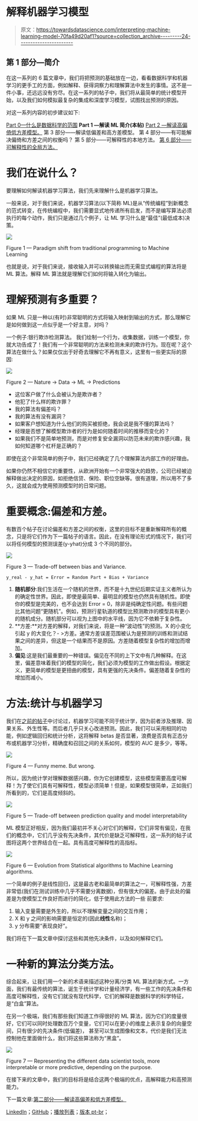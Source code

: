 # 解释机器学习模型

> 原文：<https://towardsdatascience.com/interpreting-machine-learning-model-70fa49d20af1?source=collection_archive---------24----------------------->

## 第 1 部分—简介

在这一系列的 6 篇文章中，我们将把预测的基础放在一边，看看数据科学和机器学习的更手工的方面，例如解释、获得洞察力和理解算法中发生的事情。这不是一件小事，还远远没有穷尽。在这一系列的帖子中，我们将从最简单的统计模型开始，以及我们如何模拟最复杂的集成和深度学习模型，试图找出预测的原因。

对这一系列内容的初步建议如下:

[Part 0—什么是数据科学的范围](https://medium.com/swlh/data-science-and-the-data-scientist-db200aac4ea0) **Part 1 —解读 ML 简介(本帖)** [Part 2 —解读高偏倚低方差模型。](/statistical-modeling-the-full-pragmatic-guide-7aeb56e38b36) 第 3 部分——解读低偏差和高方差模型。
第 4 部分——有可能解决偏倚和方差之间的权衡吗？
第 5 部分——可解释性的本地方法。
[第 6 部分——可解释性的全局方法。](https://medium.com/@marcos.silva0/the-ultimate-guide-using-game-theory-to-interpret-machine-learning-c384cbb6929?sk=8817fb3b75f2da2030cee7a699c8854b)

# 我们在说什么？

要理解如何解读机器学习算法，我们先来理解什么是机器学习算法。

一般来说，对于我们来说，机器学习算法(以下简称 ML)是从“传统编程”到新概念的范式转变，在传统编程中，我们需要显式地传递所有启发，而不是编写算法必须执行的每个动作，我们只是通过几个例子，让 ML 学习什么是“最佳”(最低成本)决策。

![](img/a2981c3e614a0edb379284b75a395f9d.png)

Figure 1 — Paradigm shift from traditional programming to Machine Learning

也就是说，对于我们来说，接收输入并可以转换输出而无需显式编程的算法将是 ML 算法。解释 ML 算法就是理解它们如何将输入转化为输出。

# 理解预测有多重要？

如果 ML 只是一种以(有时)非常聪明的方式将输入映射到输出的方式，那么理解它是如何做到这一点似乎是一个好主意，对吗？

一个例子:银行欺诈检测算法。
我们绘制一个行为，收集数据，训练一个模型，你就大功告成了！我们有一个非常聪明的方法来检测未来的欺诈行为。现在呢？这个算法在做什么？如果仅仅出于好奇去理解它不再有意义，这里有一些更实际的原因:

![](img/5175b015f04e88f94e85c3327d56d89f.png)

Figure 2 — Nature -> Data -> ML -> Predictions

*   这位客户做了什么会被认为是欺诈者？
*   他犯了什么样的欺诈罪？
*   我的算法有偏差吗？
*   我的算法有没有漏洞？
*   如果客户想知道为什么他们的购买被拒绝，我会说是我不懂的算法吗？
*   经理是否想了解模型欺诈者的行为是如何随着时间的推移而变化的？
*   如果我们不是简单地预测，而是对修复安全漏洞以防范未来的欺诈感兴趣，我如何知道哪个杠杆是正确的？

即使在这个非常简单的例子中，我们已经确定了几个理解算法内部工作的好理由。

如果你仍然不相信它的重要性，从欧洲开始有一个非常强大的趋势，公司已经被迫解释做出决定的原因，如拒绝信贷、保险、职位空缺等。很有道理，所以用不了多久，这就会成为使用预测模型时的日常问题。

# 重要概念:偏差和方差。

有数百个帖子在讨论偏差和方差之间的权衡，这里的目标不是重新解释所有的概念，只是将它们作为下一篇帖子的语言。因此，在没有理论形式的情况下，我们可以将任何模型的预测误差(y-yhat)分成 3 个不同的部分。

![](img/54bc71961094b069954cef6c205e9e25.png)

Figure 3 — Trade-off between bias and Variance.

```
y_real - y_hat = Error = Random Part + Bias + Variance
```

1.  **随机部分**:我们生活在一个随机的世界，而不是十九世纪后期实证主义者所认为的确定性世界。因此，即使是最简单、最明显的模型也仍然具有随机性。即使你的模型是完美的，也不会达到 Error = 0，除非是纯确定性问题。有些问题比其他问题“更随机”。例如，预测行星轨道的模型比预测欺诈的模型具有更小的随机成分。随机部分可以视为上图中的水平线，因为它不依赖于复杂性。
2.  **方差:**对方差的解释，对我们来说，将是一种“波动性”的预测。X 的小变化引起 y 的大变化？- >方差。通常方差误差范围被认为是预测的训练和测试结果之间的差异，但这是一个结果而不是原因。方差随着模型复杂性的增加而增加。
3.  **偏见**:这是我们最重要的一种错误。偏见在不同的上下文中有几种解释。在这里，偏差意味着我们的模型的简化，我们必须为模型的工作做出假设。根据定义，更简单的模型是更扭曲的模型，具有更强的先决条件。偏差随着复杂性的增加而减小。

# 方法:统计与机器学习

我们在[之前的帖子](https://medium.com/swlh/data-science-and-the-data-scientist-db200aac4ea0)中讨论过，机器学习可能不同于统计学，因为前者涉及推理、因果关系、外生性等。而后者几乎只关心改进预测。因此，我们可以采用相同的功能，例如逻辑回归和统计分析，这将解释 betas 是否显著，浪费是否具有正态分布或机器学习分析，精确度和召回之间的关系如何，模型的 AUC 是多少，等等。

![](img/0974e16efdc277d8fc4d2b5a16d46ead.png)

Figure 4 — Funny meme. But wrong.

所以，因为统计学对理解数据感兴趣，你为它创建模型，这些模型需要高度可解释！为了使它们具有可解释性，模型必须简单！但是，如果模型很简单，正如我们所看到的，它们是高度倾斜的。

![](img/7a0bb1f0b850edbd9e305798bb90644e.png)

Figure 5 — Trade-off between prediction quality and model interpretability

ML 模型正好相反，因为我们最初并不关心对它们的解释，它们非常有偏见，在我们的概念中，它们几乎没有先决条件，其代价是缺乏可解释性，这一系列的帖子试图将这两个世界结合在一起。具有高度可解释性的高指标。

![](img/a2ad172c2c5f21dedfbc11099600e675.png)

Figure 6 — Evolution from Statistical algorithms to Machine Learning algorithms.

一个简单的例子是线性回归，这是最古老和最简单的算法之一，可解释性强，方差非常低(我们在测试训练中几乎不需要分离数据)，但有很大的偏差。由于此处的偏差是为使模型工作良好而进行的简化，低于使用此方法的一些
前要求:

1.  输入变量需要是外生的，所以不理解变量之间的交互作用；
2.  X 和 y 之间的影响需要是恒定的(因此**线性**名称)；
3.  y 分布需要“表现良好”。

我们将在下一篇文章中探讨这些和其他先决条件，以及如何解释它们。

# 一种新的算法分类方法。

综合起来，让我们用一个新的术语来描述这种分离/分类 ML 算法的新方式。一方面，我们有最传统的算法，诞生于统计学和计量经济学，有一些工作的先决条件和高度可解释性，没有它们就没有现代科学，它们的解释是数据科学的科学特征，是“白盒”算法。

在另一个极端，我们有那些我们知道工作得很好的 ML 算法，因为它们的度量很好，它们可以同时处理数百万个变量，它们可以在更小的维度上表示复杂的向量空间，只有很少的先决条件(低偏差)，
甚至可以生成图像和文本，代价是我们无法控制他在里面做什么，我们将这些算法称为“黑盒”。

![](img/0262c9085a4c9bdb5029e110c0f2cd7b.png)

Figure 7 — Representing the different data scientist tools, more interpretable or more predictive, depending on the purpose.

在接下来的文章中，我们的目标将是结合这两个极端的优点，高解释能力和高预测能力。

下一篇文章:[第二部分——解读高偏差和低方差模型。](/statistical-modeling-the-full-pragmatic-guide-7aeb56e38b36)

[LinkedIn](https://www.linkedin.com/in/marcosviniciusenator/)；[GitHub](https://github.com/sn3fru/datascience_course)；[播放列表](https://www.youtube.com/watch?v=0sUPqxN46dg&list=PLWnpyRSGtS9V333v2OA8vRQSB_zNw4l7z)；[版本 pt-br](https://medium.com/@marcos.silva0/interpretando-modelos-de-machine-learning-96db60781354)；